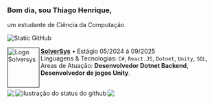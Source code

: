 
### Bom dia, sou Thiago Henrique,
um estudante de Ciência da Computação.

<img src="https://img.shields.io/static/v1?label=Overview&message=thiago-o-dev&color=f8efd4&style=for-the-badge&logo=GitHub" alt="Static GitHub">

[<img align="left" height="94px" width="75px" alt="Logo Solversys" src="https://solversys.com.br/wp-content/uploads/2024/07/Realidade-Aumentada-solver_a-827x1024.webp"/>]()
[**SolverSys**](https://www.solversys.com.br/) • Estágio 05/2024 á 09/2025 \
Linguagens & Tecnologias: `C#`, `React.JS`, `Dotnet`, `Unity`, `SQL`,\
Areas de Atuação: **Desenvolvedor Dotnet Backend**, **Desenvolvedor de jogos Unity**.
<br/>
<br/>

<img align="left" src="https://github-readme-stats.vercel.app/api/top-langs/?username=thiago-o-dev&langs_count=6&title_color=783c00&text_color=af552e&icon_color=783c00&bg_color=f8efd4&&hide=css,html&count_private=false">
<img align='left' src="https://github-readme-stats.vercel.app/api?username=thiago-o-dev&show_icons=true&title_color=783c00&text_color=af552e&icon_color=783c00&bg_color=f8efd4&cache_seconds=2300" alt="ilustração do status do github">
<img src="https://komarev.com/ghpvc/?username=thiago-o-dev"/>
